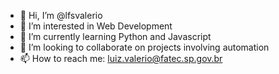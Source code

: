 - 👋 Hi, I’m @lfsvalerio
- 👀 I’m interested in Web Development
- 🌱 I’m currently learning Python and Javascript
- 💞️ I’m looking to collaborate on projects involving automation
- 📫 How to reach me: luiz.valerio@fatec.sp.gov.br

<!---
lfsvalerio/lfsvalerio is a ✨ special ✨ repository because its `README.md` (this file) appears on your GitHub profile.
You can click the Preview link to take a look at your changes.
--->
